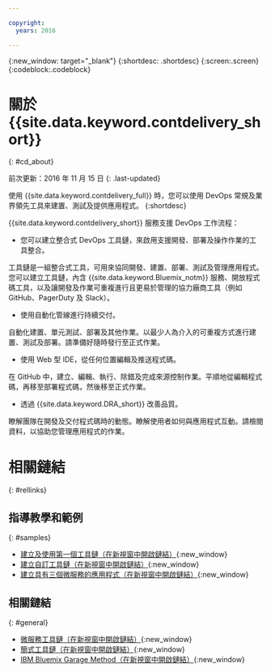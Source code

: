 ```yaml
---

copyright:
  years: 2016

---
```


{:new_window: target="_blank"}
{:shortdesc: .shortdesc}
{:screen:.screen}
{:codeblock:.codeblock}


# 關於 {{site.data.keyword.contdelivery_short}}    
{: #cd_about}  

前次更新：2016 年 11 月 15 日
{: .last-updated}

使用 {{site.data.keyword.contdelivery_full}} 時，您可以使用 DevOps 常規及業界領先工具來建置、測試及提供應用程式。
{:shortdesc}

{{site.data.keyword.contdelivery_short}} 服務支援 DevOps 工作流程：

 * 您可以建立整合式 DevOps 工具鏈，來啟用支援開發、部署及操作作業的工具整合。 
 
  工具鏈是一組整合式工具，可用來協同開發、建置、部署、測試及管理應用程式。您可以建立工具鏈，內含 {{site.data.keyword.Bluemix_notm}} 服務、開放程式碼工具，以及讓開發及作業可重複進行且更易於管理的協力廠商工具（例如 GitHub、PagerDuty 及 Slack）。
 
 * 使用自動化管線進行持續交付。 
 
  自動化建置、單元測試、部署及其他作業。以最少人為介入的可重複方式進行建置、測試及部署。請準備好隨時發行至正式作業。
 
 * 使用 Web 型 IDE，從任何位置編輯及推送程式碼。 
 
  在 GitHub 中，建立、編輯、執行、除錯及完成來源控制作業。平順地從編輯程式碼，再移至部署程式碼，然後移至正式作業。
 
 * 透過 {{site.data.keyword.DRA_short}} 改善品質。 
 
  瞭解團隊在開發及交付程式碼時的動態。瞭解使用者如何與應用程式互動。請檢閱資料，以協助您管理應用程式的作業。
  
 
# 相關鏈結
{: #rellinks}

## 指導教學和範例
{: #samples}

* [建立及使用第一個工具鏈（在新視窗中開啟鏈結）](https://www.ibm.com/devops/method/tutorials/tutorial_toolchain_flow){:new_window}
* [建立自訂工具鏈（在新視窗中開啟鏈結）](https://www.ibm.com/devops/method/tutorials/tutorial_toolchain_custom){:new_window}
* [建立具有三個微服務的應用程式（在新視窗中開啟鏈結）](https://www.ibm.com/devops/method/tutorials/tutorial_toolchain_microservices){:new_window}

## 相關鏈結
{: #general}

* [微服務工具鏈（在新視窗中開啟鏈結）](https://www.ibm.com/devops/method/toolchains/microservices_toolchain){:new_window}
* [簡式工具鏈（在新視窗中開啟鏈結）](https://www.ibm.com/devops/method/toolchains/simple_toolchain){:new_window}
* [IBM Bluemix Garage Method（在新視窗中開啟鏈結）](https://www.ibm.com/devops/method){:new_window}
